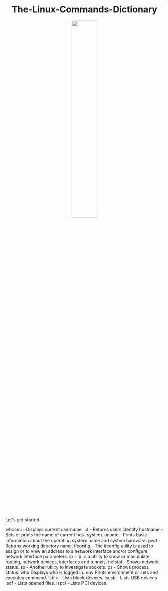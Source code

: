<center>
    <h1>The-Linux-Commands-Dictionary</h1>
</center>

<center>
    <img src="Label.jpeg" width="40%">
</center>
<body>
    <p>Let's get started </p>
</body>

<p>
whoami	- Displays current username.  
id	- Returns users identity  
hostname	- Sets or prints the name of current host system.  
uname	- Prints basic information about the operating system name and system hardware.  
pwd	- Returns working directory name.  
ifconfig	- The ifconfig utility is used to assign or to view an address to a network interface and/or configure network interface parameters.  
ip	- Ip is a utility to show or manipulate routing, network devices, interfaces and tunnels.  
netstat	- Shows network status.  
ss	- Another utility to investigate sockets.  
ps	- Shows process status.  
who	Displays who is logged in.  
env	Prints environment or sets and executes command.  
lsblk	- Lists block devices.  
lsusb	- Lists USB devices  
lsof	- Lists opened files.  
lspci	- Lists PCI devices.  
</p>
